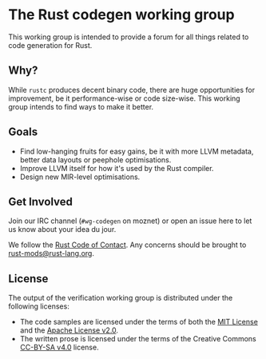 # The Rust codegen working group

This working group is intended to provide a forum for all things related to code generation for Rust.

## Why?

While `rustc` produces decent binary code, there are huge opportunities for improvement, be it performance-wise or code size-wise. This working group intends to find ways to make it better.

## Goals
* Find low-hanging fruits for easy gains, be it with more LLVM metadata, better data layouts or peephole optimisations.
* Improve LLVM itself for how it's used by the Rust compiler.
* Design new MIR-level optimisations.

## Get Involved

Join our IRC channel (`#wg-codegen` on moznet) or open an issue here to let us know about your idea du jour.

We follow the [Rust Code of Contact](https://www.rust-lang.org/en-US/conduct.html). Any concerns should be brought to [rust-mods@rust-lang.org](mailto:rust-mods@rust-lang.org).

## License

The output of the verification working group is distributed under the following licenses:

* The code samples are licensed under the terms of both the [MIT License] and the [Apache License v2.0].
* The written prose is licensed under the terms of the Creative Commons [CC-BY-SA v4.0] license.

[MIT License]: ./LICENSE-MIT
[Apache License v2.0]: ./LICENSE-APACHE
[CC-BY-SA v4.0]: ./LICENSE-CC-BY-SA
